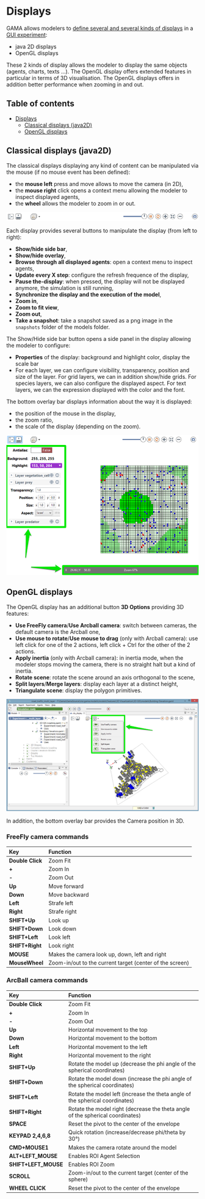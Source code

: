 # Displays

GAMA allows modelers to [define several and several kinds of displays](DefiningDisplaysGeneralities) in a [GUI experiment](DefiningGUIExperiment):
  * java 2D displays
  * OpenGL displays

These 2 kinds of display allows the modeler to display the same objects (agents, charts, texts ...). The OpenGL display offers extended features in particular in terms of 3D visualisation.
The OpenGL displays offers in addition better performance when zooming in and out.

## Table of contents 

* [Displays](#displays)
	* [Classical displays (java2D)](#classical-displays-java2d)
	* [OpenGL displays](#opengl-displays)


## Classical displays (java2D)

The classical displays displaying any kind of content can be manipulated via the mouse (if no mouse event has been defined):
* the **mouse left** press and move allows to move the camera (in 2D),
* the **mouse right** click opens a context menu allowing the modeler to inspect displayed agents,
* the **wheel** allows the modeler to zoom in or out.

![images/display-java2D.png](resources/images/runningExperiments/display-java2D.png)


Each display provides several buttons to manipulate the display (from left to right):
  * **Show/hide side bar**,
  * **Show/hide overlay**,
  * **Browse through all displayed agents**: open a context menu to inspect agents,
  * **Update every X step**: configure the refresh frequence of the display,
  * **Pause the-display**: when pressed, the display will not be displayed anymore, the simulation is still running,
  * **Synchronize the display and the execution of the model**,
  * **Zoom in**,
  * **Zoom to fit view**,
  * **Zoom out**,
  * **Take a snapshot**: take a snapshot saved as a png image in the `snapshots` folder of the models folder.

The Show/Hide side bar button opens a side panel in the display allowing the modeler to configure:
  * **Properties** of the display: background and highlight color, display the scale bar
  * For each layer, we can configure visibility, transparency, position and size of the layer. For grid layers, we can in addition show/hide grids. For species layers, we can also configure the displayed aspect. For text layers, we can the expression displayed with the color and the font.

The bottom overlay bar displays information about the way it is displayed:
  * the position of the mouse in the display,
  * the zoom ratio,
  * the scale of the display (depending on the zoom).

![images/display-sidebar-overlay.png](resources/images/runningExperiments/display-sidebar-overlay.png)




## OpenGL displays

The OpenGL display has an additional button **3D Options** providing 3D features:
  * **Use FreeFly camera**/**Use Arcball camera**: switch between cameras, the default camera is the Arcball one,
  * **Use mouse to rotate**/**Use mouse to drag** (only with Arcball camera): use left click for one of the 2 actions, left click + Ctrl for the other of the 2 actions.
  * **Apply inertia** (only with Arcball camera): in inertia mode, when the modeler stops moving the camera, there is no straight halt but a kind of inertia.
  * **Rotate scene**: rotate the scene around an axis orthogonal to the scene,
  * **Split layers**/**Merge layers**: display each layer at a distinct height,
  * **Triangulate scene**: display the polygon primitives.

![images/display-OpenGL.png](resources/images/runningExperiments/display-OpenGL.png)

In addition, the bottom overlay bar provides the Camera position in 3D.

### FreeFly camera commands

| **Key** | **Function** |
|:--------------------------|:-----------------------------------------------------------|
| **Double Click** | Zoom Fit     |
| **+**   | Zoom In      |
| **-**   | Zoom Out     |
| **Up**  | Move forward |
| **Down**| Move backward|
| **Left**| Strafe left  |
| **Right**| Strafe right |
| **SHIFT+Up**| Look up      |
| **SHIFT+Down**| Look down    |
| **SHIFT+Left**| Look left    |
| **SHIFT+Right**| Look right   |
| **MOUSE**| Makes the camera look up, down, left and right |
| **MouseWheel**| Zoom-in/out to the current target (center of the screen)|

### ArcBall camera commands

| **Key** | **Function** |
|:--------------------------|:-----------------------------------------------------------|
| **Double Click** | Zoom Fit     |
| **+**   | Zoom In      |
| **-**   | Zoom Out     |
| **Up**  | Horizontal movement to the top|
| **Down**| Horizontal movement to the bottom|
| **Left**| Horizontal movement to the left |
| **Right**| Horizontal movement to the right|
| **SHIFT+Up**| Rotate the model up (decrease the phi angle of the spherical coordinates)|
| **SHIFT+Down**| Rotate the model down (increase the phi angle of the spherical coordinates)|
| **SHIFT+Left**| Rotate the model left (increase the theta angle of the spherical coordinates)|
| **SHIFT+Right**| Rotate the model right (decrease the theta angle of the spherical coordinates)|
| **SPACE** | Reset the pivot to the center of the envelope |
| **KEYPAD 2,4,6,8**| Quick rotation (increase/decrease phi/theta by 30°)|
| **CMD+MOUSE1** | Makes the camera rotate around the model |
| **ALT+LEFT_MOUSE**| Enables ROI Agent Selection |
| **SHIFT+LEFT_MOUSE**| Enables ROI Zoom |
| **SCROLL**| Zoom-in/out to the current target (center of the sphere)|
| **WHEEL CLICK** | Reset the pivot to the center of the envelope |